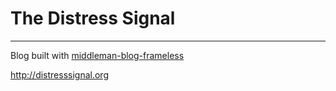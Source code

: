 # The Distress Signal
------

Blog built with [middleman-blog-frameless](https://github.com/BryanSchuetz/middleman-blog-frameless)

http://distresssignal.org
